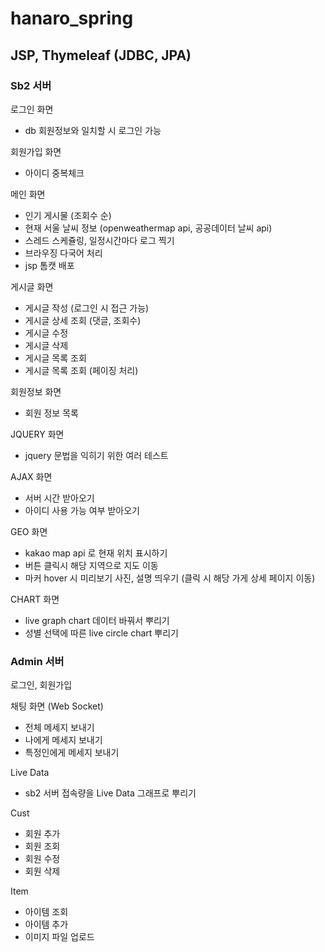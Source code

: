 # hanaro_spring

## JSP, Thymeleaf (JDBC, JPA)

### Sb2 서버

로그인 화면

- db 회원정보와 일치할 시 로그인 가능

회원가입 화면
- 아이디 중복체크

메인 화면

- 인기 게시물 (조회수 순)
- 현재 서울 날씨 정보 (openweathermap api, 공공데이터 날씨 api)
- 스레드 스케쥴링, 일정시간마다 로그 찍기
- 브라우징 다국어 처리
- jsp 톰캣 배포

게시글 화면

- 게시글 작성 (로그인 시 접근 가능)
- 게시글 상세 조회 (댓글, 조회수)
- 게시글 수정
- 게시글 삭제
- 게시글 목록 조회
- 게시글 목록 조회 (페이징 처리)

회원정보 화면

- 회원 정보 목록

JQUERY 화면

- jquery 문법을 익히기 위한 여러 테스트

AJAX 화면

- 서버 시간 받아오기
- 아이디 사용 가능 여부 받아오기

GEO 화면

- kakao map api 로 현재 위치 표시하기
- 버튼 클릭시 해당 지역으로 지도 이동
- 마커 hover 시 미리보기 사진, 설명 띄우기 (클릭 시 해당 가게 상세 페이지 이동)

CHART 화면

- live graph chart 데이터 바꿔서 뿌리기
- 성별 선택에 따른 live circle chart 뿌리기

### Admin 서버

로그인, 회원가입

채팅 화면 (Web Socket)

- 전체 메세지 보내기
- 나에게 메세지 보내기
- 특정인에게 메세지 보내기

Live Data

- sb2 서버 접속량을 Live Data 그래프로 뿌리기

Cust

- 회원 추가
- 회원 조회
- 회원 수정
- 회원 삭제

Item

- 아이템 조회
- 아이템 추가
- 이미지 파일 업로드
